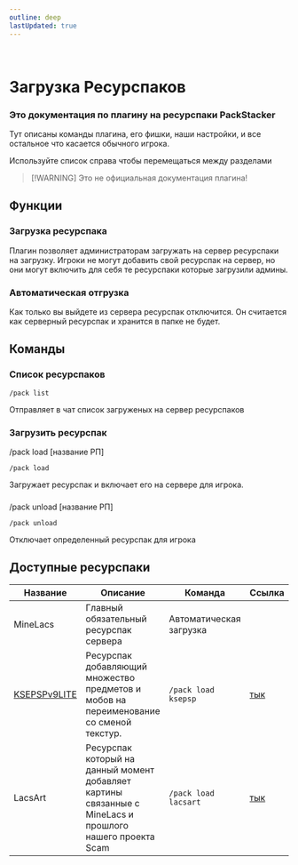 ```yaml
---
outline: deep
lastUpdated: true
---
```


<Pill name="ML Плюс" link="./" icon="solar:archive-bold-duotone" color="#868dcc"  /> <br/>


 
# Загрузка Ресурспаков
### Это документация по плагину на ресурспаки PackStacker
Тут описаны команды плагина, его фишки, наши настройки, и все остальное что касается обычного игрока.

Используйте список справа чтобы перемещаться между разделами
> [!WARNING] Это не официальная документация плагина!

## Функции
### Загрузка ресурспака
Плагин позволяет администраторам загружать на сервер ресурспаки на загрузку. Игроки не могут добавить свой ресурспак на сервер, но они могут включить для себя те ресурспаки которые загрузили админы.

### Автоматическая отгрузка
Как только вы выйдете из сервера ресурспак отключится. Он считается как серверный ресурспак и хранится в папке не будет.

## Команды
### Список ресурспаков
```
/pack list
```
Отправляет в чат список загруженых на сервер ресурспаков

### Загрузить ресурспак
/pack load [название РП]
```
/pack load 
```
Загружает ресурспак и включает его на сервере для игрока.

### 
/pack unload [название РП]
```
/pack unload 
```
Отключает определенный ресурспак для игрока

## Доступные ресурспаки


| Название | Описание | Команда | Ссылка |
|---|---|---|---|
| MineLacs | Главный обязательный ресурспак сервера | Автоматическая загрузка | |
| [KSEPSPv9LITE](https://www.planetminecraft.com/texture-pack/ksepsp-v9-optifine-cit/) | Ресурспак добавляющий множество предметов и мобов на переименование со сменой текстур. | `/pack load ksepsp` | [тык](https://definitelyawhale.github.io/ksepsp_website/#renames) |
| LacsArt | Ресурспак который на данный момент добавляет картины связанные с MineLacs и прошлого нашего проекта Scam | `/pack load lacsart` | [тык](https://github.com/VGSS6102/LacsArt) |